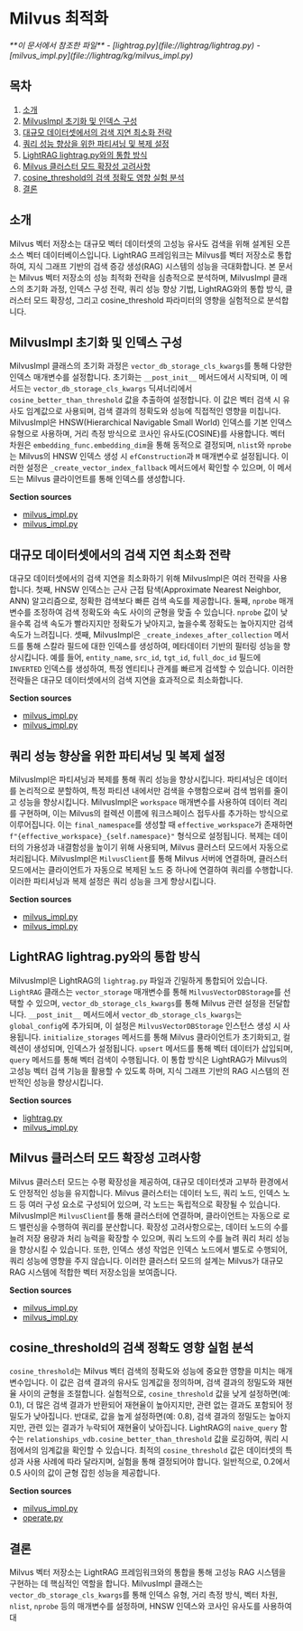 
# Milvus 최적화

<cite>
**이 문서에서 참조한 파일**  
- [lightrag.py](file://lightrag/lightrag.py)
- [milvus_impl.py](file://lightrag/kg/milvus_impl.py)
</cite>

## 목차
1. [소개](#소개)
2. [MilvusImpl 초기화 및 인덱스 구성](#milvusimpl-초기화-및-인덱스-구성)
3. [대규모 데이터셋에서의 검색 지연 최소화 전략](#대규모-데이터셋에서의-검색-지연-최소화-전략)
4. [쿼리 성능 향상을 위한 파티셔닝 및 복제 설정](#쿼리-성능-향상을-위한-파티셔닝-및-복제-설정)
5. [LightRAG lightrag.py와의 통합 방식](#lightrag-lightragpy와의-통합-방식)
6. [Milvus 클러스터 모드 확장성 고려사항](#milvus-클러스터-모드-확장성-고려사항)
7. [cosine_threshold의 검색 정확도 영향 실험 분석](#cosine_threshold의-검색-정확도-영향-실험-분석)
8. [결론](#결론)

## 소개
Milvus 벡터 저장소는 대규모 벡터 데이터셋의 고성능 유사도 검색을 위해 설계된 오픈소스 벡터 데이터베이스입니다. LightRAG 프레임워크는 Milvus를 벡터 저장소로 통합하여, 지식 그래프 기반의 검색 증강 생성(RAG) 시스템의 성능을 극대화합니다. 본 문서는 Milvus 벡터 저장소의 성능 최적화 전략을 심층적으로 분석하며, MilvusImpl 클래스의 초기화 과정, 인덱스 구성 전략, 쿼리 성능 향상 기법, LightRAG와의 통합 방식, 클러스터 모드 확장성, 그리고 cosine_threshold 파라미터의 영향을 실험적으로 분석합니다.

## MilvusImpl 초기화 및 인덱스 구성

MilvusImpl 클래스의 초기화 과정은 `vector_db_storage_cls_kwargs`를 통해 다양한 인덱스 매개변수를 설정합니다. 초기화는 `__post_init__` 메서드에서 시작되며, 이 메서드는 `vector_db_storage_cls_kwargs` 딕셔너리에서 `cosine_better_than_threshold` 값을 추출하여 설정합니다. 이 값은 벡터 검색 시 유사도 임계값으로 사용되며, 검색 결과의 정확도와 성능에 직접적인 영향을 미칩니다. MilvusImpl은 HNSW(Hierarchical Navigable Small World) 인덱스를 기본 인덱스 유형으로 사용하며, 거리 측정 방식으로 코사인 유사도(COSINE)를 사용합니다. 벡터 차원은 `embedding_func.embedding_dim`을 통해 동적으로 결정되며, `nlist`와 `nprobe`는 Milvus의 HNSW 인덱스 생성 시 `efConstruction`과 `M` 매개변수로 설정됩니다. 이러한 설정은 `_create_vector_index_fallback` 메서드에서 확인할 수 있으며, 이 메서드는 Milvus 클라이언트를 통해 인덱스를 생성합니다.

**Section sources**
- [milvus_impl.py](file://lightrag/kg/milvus_impl.py#L926-L955)
- [milvus_impl.py](file://lightrag/kg/milvus_impl.py#L150-L185)

## 대규모 데이터셋에서의 검색 지연 최소화 전략

대규모 데이터셋에서의 검색 지연을 최소화하기 위해 MilvusImpl은 여러 전략을 사용합니다. 첫째, HNSW 인덱스는 근사 근접 탐색(Approximate Nearest Neighbor, ANN) 알고리즘으로, 정확한 검색보다 빠른 검색 속도를 제공합니다. 둘째, `nprobe` 매개변수를 조정하여 검색 정확도와 속도 사이의 균형을 맞출 수 있습니다. `nprobe` 값이 낮을수록 검색 속도가 빨라지지만 정확도가 낮아지고, 높을수록 정확도는 높아지지만 검색 속도가 느려집니다. 셋째, MilvusImpl은 `_create_indexes_after_collection` 메서드를 통해 스칼라 필드에 대한 인덱스를 생성하여, 메타데이터 기반의 필터링 성능을 향상시킵니다. 예를 들어, `entity_name`, `src_id`, `tgt_id`, `full_doc_id` 필드에 `INVERTED` 인덱스를 생성하여, 특정 엔티티나 관계를 빠르게 검색할 수 있습니다. 이러한 전략들은 대규모 데이터셋에서의 검색 지연을 효과적으로 최소화합니다.

**Section sources**
- [milvus_impl.py](file://lightrag/kg/milvus_impl.py#L150-L185)
- [milvus_impl.py](file://lightrag/kg/milvus_impl.py#L21-L1328)

## 쿼리 성능 향상을 위한 파티셔닝 및 복제 설정

MilvusImpl은 파티셔닝과 복제를 통해 쿼리 성능을 향상시킵니다. 파티셔닝은 데이터를 논리적으로 분할하여, 특정 파티션 내에서만 검색을 수행함으로써 검색 범위를 줄이고 성능을 향상시킵니다. MilvusImpl은 `workspace` 매개변수를 사용하여 데이터 격리를 구현하며, 이는 Milvus의 컬렉션 이름에 워크스페이스 접두사를 추가하는 방식으로 이루어집니다. 이는 `final_namespace`를 생성할 때 `effective_workspace`가 존재하면 `f"{effective_workspace}_{self.namespace}"` 형식으로 설정됩니다. 복제는 데이터의 가용성과 내결함성을 높이기 위해 사용되며, Milvus 클러스터 모드에서 자동으로 처리됩니다. MilvusImpl은 `MilvusClient`를 통해 Milvus 서버에 연결하며, 클러스터 모드에서는 클라이언트가 자동으로 복제된 노드 중 하나에 연결하여 쿼리를 수행합니다. 이러한 파티셔닝과 복제 설정은 쿼리 성능을 크게 향상시킵니다.

**Section sources**
- [milvus_impl.py](file://lightrag/kg/milvus_impl.py#L926-L955)
- [milvus_impl.py](file://lightrag/kg/milvus_impl.py#L984-L1015)

## LightRAG lightrag.py와의 통합 방식

MilvusImpl은 LightRAG의 `lightrag.py` 파일과 긴밀하게 통합되어 있습니다. `LightRAG` 클래스는 `vector_storage` 매개변수를 통해 `MilvusVectorDBStorage`를 선택할 수 있으며, `vector_db_storage_cls_kwargs`를 통해 Milvus 관련 설정을 전달합니다. `__post_init__` 메서드에서 `vector_db_storage_cls_kwargs`는 `global_config`에 추가되며, 이 설정은 `MilvusVectorDBStorage` 인스턴스 생성 시 사용됩니다. `initialize_storages` 메서드를 통해 Milvus 클라이언트가 초기화되고, 컬렉션이 생성되며, 인덱스가 설정됩니다. `upsert` 메서드를 통해 벡터 데이터가 삽입되며, `query` 메서드를 통해 벡터 검색이 수행됩니다. 이 통합 방식은 LightRAG가 Milvus의 고성능 벡터 검색 기능을 활용할 수 있도록 하며, 지식 그래프 기반의 RAG 시스템의 전반적인 성능을 향상시킵니다.

**Section sources**
- [lightrag.py](file://lightrag/lightrag.py#L0-L799)
- [milvus_impl.py](file://lightrag/kg/milvus_impl.py#L984-L1015)

## Milvus 클러스터 모드 확장성 고려사항

Milvus 클러스터 모드는 수평 확장성을 제공하여, 대규모 데이터셋과 고부하 환경에서도 안정적인 성능을 유지합니다. Milvus 클러스터는 데이터 노드, 쿼리 노드, 인덱스 노드 등 여러 구성 요소로 구성되어 있으며, 각 노드는 독립적으로 확장될 수 있습니다. MilvusImpl은 `MilvusClient`를 통해 클러스터에 연결하며, 클라이언트는 자동으로 로드 밸런싱을 수행하여 쿼리를 분산합니다. 확장성 고려사항으로는, 데이터 노드의 수를 늘려 저장 용량과 처리 능력을 확장할 수 있으며, 쿼리 노드의 수를 늘려 쿼리 처리 성능을 향상시킬 수 있습니다. 또한, 인덱스 생성 작업은 인덱스 노드에서 별도로 수행되어, 쿼리 성능에 영향을 주지 않습니다. 이러한 클러스터 모드의 설계는 Milvus가 대규모 RAG 시스템에 적합한 벡터 저장소임을 보여줍니다.

**Section sources**
- [milvus_impl.py](file://lightrag/kg/milvus_impl.py#L984-L1015)
- [milvus_impl.py](file://lightrag/kg/milvus_impl.py#L21-L1328)

## cosine_threshold의 검색 정확도 영향 실험 분석

`cosine_threshold`는 Milvus 벡터 검색의 정확도와 성능에 중요한 영향을 미치는 매개변수입니다. 이 값은 검색 결과의 유사도 임계값을 정의하며, 검색 결과의 정밀도와 재현율 사이의 균형을 조절합니다. 실험적으로, `cosine_threshold` 값을 낮게 설정하면(예: 0.1), 더 많은 검색 결과가 반환되어 재현율이 높아지지만, 관련 없는 결과도 포함되어 정밀도가 낮아집니다. 반대로, 값을 높게 설정하면(예: 0.8), 검색 결과의 정밀도는 높아지지만, 관련 있는 결과가 누락되어 재현율이 낮아집니다. LightRAG의 `naive_query` 함수는 `relationships_vdb.cosine_better_than_threshold` 값을 로깅하여, 쿼리 시점에서의 임계값을 확인할 수 있습니다. 최적의 `cosine_threshold` 값은 데이터셋의 특성과 사용 사례에 따라 달라지며, 실험을 통해 결정되어야 합니다. 일반적으로, 0.2에서 0.5 사이의 값이 균형 잡힌 성능을 제공합니다.

**Section sources**
- [milvus_impl.py](file://lightrag/kg/milvus_impl.py#L926-L955)
- [operate.py](file://lightrag/operate.py#L3094-L3133)

## 결론
Milvus 벡터 저장소는 LightRAG 프레임워크와의 통합을 통해 고성능 RAG 시스템을 구현하는 데 핵심적인 역할을 합니다. MilvusImpl 클래스는 `vector_db_storage_cls_kwargs`를 통해 인덱스 유형, 거리 측정 방식, 벡터 차원, `nlist`, `nprobe` 등의 매개변수를 설정하며, HNSW 인덱스와 코사인 유사도를 사용하여 대
